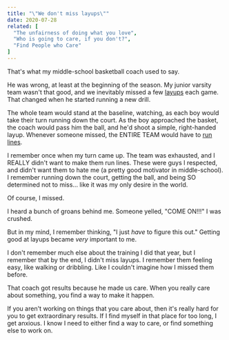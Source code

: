 ```yaml
---
title: "\"We don't miss layups\""
date: 2020-07-28
related: [
  "The unfairness of doing what you love",
  "Who is going to care, if you don't?",
  "Find People who Care"
]
---
```


That's what my middle-school basketball coach used to say.

He was wrong, at least at the beginning of the season. My junior varsity team wasn't that good, and we inevitably missed a few [layups](https://en.wikipedia.org/wiki/Layup) each game. That changed when he started running a new drill.

The whole team would stand at the baseline, watching, as each boy would take their turn running down the court. As the boy approached the basket, the coach would pass him the ball, and he'd shoot a simple, right-handed layup. Whenever someone missed, the ENTIRE TEAM would have to [run lines](https://www.youtube.com/watch?v=MPL487ToJt8).

I remember once when my turn came up. The team was exhausted, and I REALLY didn't want to make them run lines. These were guys I respected, and didn't want them to hate me (a pretty good motivator in middle-school). I remember running down the court, getting the ball, and being SO determined not to miss... like it was my only desire in the world.

Of course, I missed.

I heard a bunch of groans behind me. Someone yelled, "COME ON!!!" I was crushed.

But in my mind, I remember thinking, "I just *have* to figure this out." Getting good at layups became *very* important to me.

I don't remember much else about the training I did that year, but I remember that by the end, I didn't miss layups. I remember them feeling easy, like walking or dribbling. Like I couldn't imagine how I missed them before.

That coach got results because he made us care. When you really care about something, you find a way to make it happen.

If you aren't working on things that you care about, then it's really hard for you to get extraordinary results. If I find myself in that place for too long, I get anxious. I know I need to either find a way to care, or find something else to work on.
